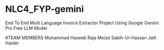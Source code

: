 # NLC4_FYP-gemini

End To End Multi Language Invoice Extractor Project Using Google Gemini Pro Free LLM Model




#TEAM MEMBERS
Muhammad Haseeb Raja
Moize
Sabih-Ul-Hassan
Jalil Haider
